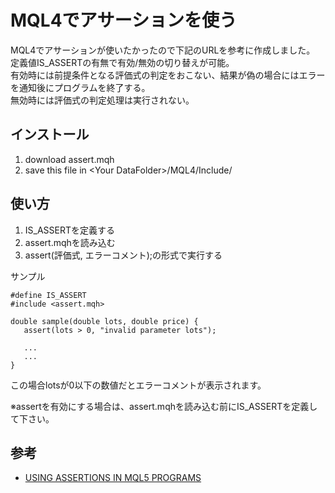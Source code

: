 # MQL4でアサーションを使う
MQL4でアサーションが使いたかったので下記のURLを参考に作成しました。  
定義値IS_ASSERTの有無で有効/無効の切り替えが可能。  
有効時には前提条件となる評価式の判定をおこない、結果が偽の場合にはエラーを通知後にプログラムを終了する。  
無効時には評価式の判定処理は実行されない。  

## インストール
1. download assert.mqh
2. save this file in \<Your DataFolder\>/MQL4/Include/

## 使い方
1. IS_ASSERTを定義する
2. assert.mqhを読み込む
3. assert(評価式, エラーコメント);の形式で実行する

サンプル
```
#define IS_ASSERT
#include <assert.mqh>

double sample(double lots, double price) {
   assert(lots > 0, "invalid parameter lots");
   
   ...
   ...
}
```
この場合lotsが0以下の数値だとエラーコメントが表示されます。

※assertを有効にする場合は、assert.mqhを読み込む前にIS_ASSERTを定義して下さい。

## 参考 
- [USING ASSERTIONS IN MQL5 PROGRAMS](https://www.mql5.com/en/articles/1977)
